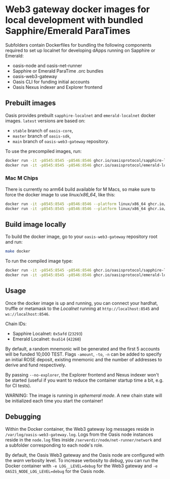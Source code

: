 # Web3 gateway docker images for local development with bundled Sapphire/Emerald ParaTimes

Subfolders contain Dockerfiles for bundling the following components required to
set up localnet for developing dApps running on Sapphire or Emerald:

- oasis-node and oasis-net-runner
- Sapphire or Emerald ParaTime .orc bundles
- oasis-web3-gateway
- Oasis CLI for funding initial accounts
- Oasis Nexus indexer and Explorer frontend

## Prebuilt images

Oasis provides prebuilt `sapphire-localnet` and `emerald-localnet` docker
images. `latest` versions are based on:
- `stable` branch of `oasis-core`,
- `master` branch of `oasis-sdk`,
- `main` branch of `oasis-web3-gateway` repository.

To use the precompiled images, run:

```sh
docker run -it -p8545:8545 -p8546:8546 ghcr.io/oasisprotocol/sapphire-localnet # Sapphire
docker run -it -p8545:8545 -p8546:8546 ghcr.io/oasisprotocol/emerald-localnet # Emerald
```

### Mac M Chips

There is currently no arm64 build available for M Macs, so make sure to force the docker image to use _linux/x86_64_,
like this:

```sh
docker run -it -p8545:8545 -p8546:8546 --platform linux/x86_64 ghcr.io/oasisprotocol/sapphire-localnet # Sapphire
docker run -it -p8545:8545 -p8546:8546 --platform linux/x86_64 ghcr.io/oasisprotocol/emerald-localnet # Emerald
```
## Build image locally

To build the docker image, go to your `oasis-web3-gateway` repository root
and run:

```sh
make docker
```

To run the compiled image type:

```sh
docker run -it -p8545:8545 -p8546:8546 ghcr.io/oasisprotocol/sapphire-localnet:local
docker run -it -p8545:8545 -p8546:8546 ghcr.io/oasisprotocol/emerald-localnet:local
```

## Usage

Once the docker image is up and running, you can connect your hardhat,
truffle or metamask to the *Localnet* running at `http://localhost:8545` and
`ws://localhost:8546`.

Chain IDs:
- Sapphire Localnet: `0x5afd` (`23293`)
- Emerald Localnet: `0xa514` (`42260`)

By default, a random mnemonic will be generated and the first 5 accounts will
be funded 10,000 TEST. Flags `-amount`, `-to`, `-n` can be added to specify an
initial ROSE deposit, existing mnemonic and the number of addresses to derive
and fund respectively.

By passing `--no-explorer`, the Explorer frontend and Nexus indexer won't be
started (useful if you want to reduce the container startup time a bit,
e.g. for CI tests).

WARNING: The image is running in *ephemeral mode*. A new chain state will be
initialized each time you start the container!

## Debugging

Within the Docker container, the Web3 gateway log messages reside in
`/var/log/oasis-web3-gateway.log`. Logs from the Oasis node instances reside in
the `node.log` files inside `/serverdir/node/net-runner/network` and a
subfolder corresponding to each node's role.

By default, the Oasis Web3 gateway and the Oasis node are configured with the
*warn* verbosity level. To increase verbosity to *debug*, you can run the
Docker container with `-e LOG__LEVEL=debug` for the Web3 gateway and
`-e OASIS_NODE_LOG_LEVEL=debug` for the Oasis node.
